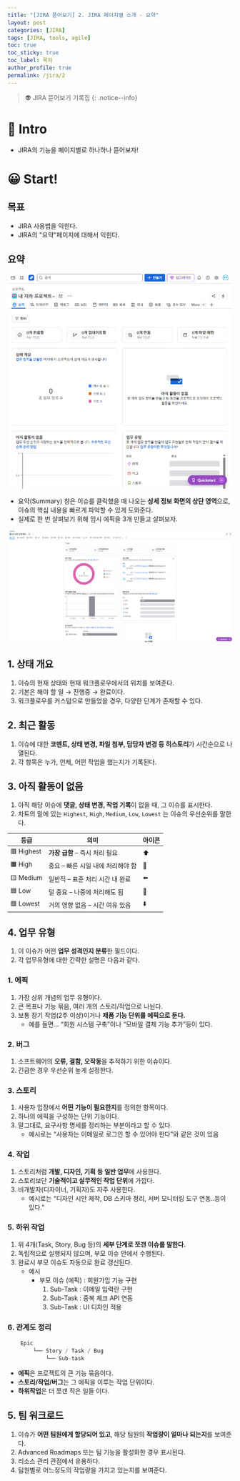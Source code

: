 ```yaml
---
title: "[JIRA 뜯어보기] 2. JIRA 페이지별 소개 - 요약"
layout: post
categories: [JIRA]
tags: [JIRA, tools, agile]
toc: true
toc_sticky: true
toc_label: 목차
author_profile: true
permalink: /jira/2
---
```


> 👽 JIRA 뜯어보기 기록집
> {: .notice--info}

# 🤔 Intro

- JIRA의 기능을 페이지별로 하나하나 뜯어보자!

# 😀 Start!

## 목표
- JIRA 사용법을 익힌다.
- JIRA의 "요약"페이지에 대해서 익힌다.

## 요약
![main](/images/2025-07-29-jira-summary/1.png)
- 요약(Summary) 창은 이슈를 클릭했을 때 나오는 **상세 정보 화면의 상단 영역**으로, 이슈의 핵심 내용을 빠르게 파악할 수 있게 도와준다.
- 실제로 한 번 살펴보기 위해 임시 에픽을 3개 만들고 살펴보자.

![main](/images/2025-07-29-jira-summary/2.png)

## 1. 상태 개요

1. 이슈의 현재 상태와 현재 워크플로우에서의 위치를 보여준다.
2. 기본은 해야 할 일 → 진행중 → 완료이다.
3. 워크플로우를 커스텀으로 만들었을 경우, 다양한 단계가 존재할 수 있다.

## 2. 최근 활동

1. 이슈에 대한 **코멘트, 상태 변경, 파일 첨부, 담당자 변경 등 히스토리**가 시간순으로 나열된다.
2. 각 항목은 누가, 언제, 어떤 작업을 했는지가 기록된다.

## 3. 아직 활동이 없음

1.  아직 해당 이슈에 **댓글, 상태 변경, 작업 기록**이 없을 때, 그 이슈를 표시한다.
2.  차트의 밑에 있는 `Highest`, `High`, `Medium`, `Low`, `Lowest` 는 이슈의 우선순위를 말한다.

| 등급       | 의미                              | 아이콘 |
| ---------- | --------------------------------- | ------ |
| 🟥 Highest | **가장 급함** – 즉시 처리 필요    | ⬆️     |
| 🟧 High    | 중요 – 빠른 시일 내에 처리해야 함 | 🔼     |
| 🟨 Medium  | 일반적 – 표준 처리 시간 내 완료   | ⬅️     |
| 🟦 Low     | 덜 중요 – 나중에 처리해도 됨      | 🔽     |
| 🟪 Lowest  | 거의 영향 없음 – 시간 여유 있음   | ⬇️     |

## 4. 업무 유형

1. 이 이슈가 어떤 **업무 성격인지 분류**한 필드이다.
2. 각 업무유형에 대한 간략한 설명은 다음과 같다.

### 1. 에픽

1. 가장 상위 개념의 업무 유형이다.
2. 큰 목표나 기능 묶음, 여러 개의 스토리/작업으로 나뉜다.
3. 보통 장기 작업(2주 이상)이거나 **제품 기능 단위를 에픽으로 둔다.**
   - 예를 들면… “회원 시스템 구축”이나 “모바일 결제 기능 추가”등이 있다.

### 2. 버그

1. 소프트웨어의 **오류, 결함, 오작동**을 추적하기 위한 이슈이다.
2. 긴급한 경우 우선순위 높게 설정한다.

### 3. 스토리

1. 사용자 입장에서 **어떤 기능이 필요한지**를 정의한 항목이다.
2. 하나의 에픽을 구성하는 단위 기능이다.
3. 말그대로, 요구사항 명세를 정리하는 부분이라고 할 수 있다.
   - 예시로는 “사용자는 이메일로 로그인 할 수 있어야 한다”와 같은 것이 있음

### 4. 작업

1. 스토리처럼 **개발, 디자인, 기획 등 일반 업무**에 사용한다.
2. 스토리보단 **기술적이고 실무적인 작업 단위**에 가깝다.
3. 비개발자(디자이너, 기획자)도 자주 사용한다.
   - 예시로는 “디자인 시안 제작, DB 스키마 정리, 서버 모니터링 도구 연동..등이 있다.”

### 5. 하위 작업

1. 위 4개(Task, Story, Bug 등)의 **세부 단계로 쪼갠 이슈를 말한다.**
2. 독립적으로 실행되지 않으며, 부모 이슈 안에서 수행된다.
3. 완료시 부모 이슈도 자동으로 완료 갱신된다.
   - 예시
     - 부모 이슈 (에픽) : 회원가입 기능 구현
       1. Sub-Task : 이메일 입력란 구현
       2. Sub-Task : 중복 체크 API 연동
       3. Sub-Task : UI 디자인 적용

### 6. 관계도 정리

```java
    Epic
        └── Story / Task / Bug
            └── Sub-task
```

- **에픽**은 프로젝트의 큰 기능 묶음이다.
- **스토리/작업/버그**는 그 에픽을 이루는 작업 단위이다.
- **하위작업**은 더 쪼갠 작은 일들 이다.

## 5. 팀 워크로드

1. 이슈가 **어떤 팀원에게 할당되어 있고**, 해당 팀원의 **작업량이 얼마나 되는지**를 보여준다.
2. Advanced Roadmaps 또는 팀 기능을 활성화한 경우 표시된다.
3. 리소스 관리 관점에서 유용하다.
4. 팀원별로 어느정도의 작업량을 가지고 있는지를 보여준다.
